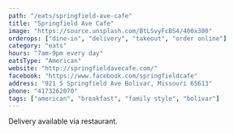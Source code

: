 ```yaml
---
path: "/eats/springfield-ave-cafe"
title: "Springfield Ave Cafe"
image: "https://source.unsplash.com/BtLSvyFcBS4/400x300"
orderops: ["dine-in", "delivery", "takeout", "order online"]
category: "eats"
hours: "7am-9pm every day"
eatsType: "American"
website: "http://springfieldavecafe.com/"
facebook: "https://www.facebook.com/springfieldcafe"
address: "921 S Springfield Ave Bolivar, Missouri 65613"
phone: "4173262070"
tags: ["american", "breakfast", "family style", "bolivar"]
---
```


Delivery available via restaurant.
